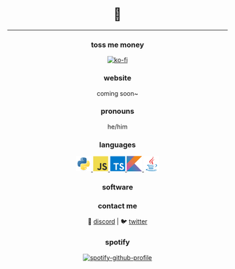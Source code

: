 <div align="center">
 
# 💽
---

### toss me money
[![ko-fi](https://ko-fi.com/img/githubbutton_sm.svg)](https://ko-fi.com/U7U54D4O8)

### website 
coming soon~

### pronouns
he/him

### languages

<span></span>
   <a href="https://www.python.org" target="_blank">
    <img src="https://github.com/devicons/devicon/blob/master/icons/python/python-original.svg" alt="py" width="35" height="35"/>
  </a>
<span></span>
<span></span>
   <a href="https://www.javascript.com/" target="_blank">
    <img src="https://github.com/devicons/devicon/blob/master/icons/javascript/javascript-original.svg" alt="js" width="35" height="35"/>
  </a>
<span></span>
<span></span>
   <a href="https://www.typescriptlang.org/" target="_blank">
    <img src="https://github.com/devicons/devicon/blob/master/icons/typescript/typescript-original.svg" alt="ts" width="35" height="35"/>
  </a>
<span></span>
<span></span>
   <a href="https://www.kotlinlang.org/" target="_blank">
    <img src="https://github.com/devicons/devicon/blob/master/icons/kotlin/kotlin-original.svg" alt="kt" width="35" height="35"/>
  </a>
<span></span>
<span></span>
   <a href="https://www.java.com/" target="_blank">
    <img src="https://github.com/devicons/devicon/blob/master/icons/java/java-original.svg" alt="jar" width="35" height="35"/>
  </a>
<span></span>

### software


### contact me
💬 [discord](https://dsc.bio/mi) | 🐦 [twitter](https://twitter.com/minotadev)


### spotify 

[![spotify-github-profile](https://spotify-github-profile.vercel.app/api/view?uid=mm5itkowuyucf2p1jvqfa5btb&cover_image=true&theme=novatorem)](https://github.com/kittinan/spotify-github-profile)

